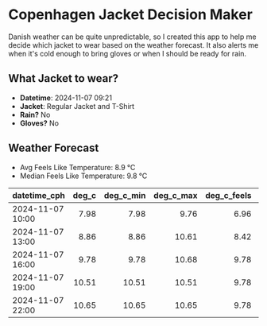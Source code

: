 
# Copenhagen Jacket Decision Maker

Danish weather can be quite unpredictable, so I created this app to help me decide which jacket to wear based on the weather forecast. 
It also alerts me when it's cold enough to bring gloves or when I should be ready for rain.

## What Jacket to wear?

- **Datetime**: 2024-11-07 09:21
- **Jacket**: Regular Jacket and T-Shirt
- **Rain?** No
- **Gloves?** No

## Weather Forecast
- Avg Feels Like Temperature: 8.9 °C
- Median Feels Like Temperature: 9.8 °C

| datetime_cph     |   deg_c |   deg_c_min |   deg_c_max |   deg_c_feels | weather   | wind   | rain   |
|:-----------------|--------:|------------:|------------:|--------------:|:----------|:-------|:-------|
| 2024-11-07 10:00 |    7.98 |        7.98 |        9.76 |          6.96 | Clouds    | Low    | None   |
| 2024-11-07 13:00 |    8.86 |        8.86 |       10.61 |          8.42 | Clouds    | Low    | None   |
| 2024-11-07 16:00 |    9.78 |        9.78 |       10.68 |          9.78 | Clouds    | Low    | None   |
| 2024-11-07 19:00 |   10.51 |       10.51 |       10.51 |          9.78 | Clouds    | Low    | None   |
| 2024-11-07 22:00 |   10.65 |       10.65 |       10.65 |          9.78 | Clouds    | Low    | None   |
        
